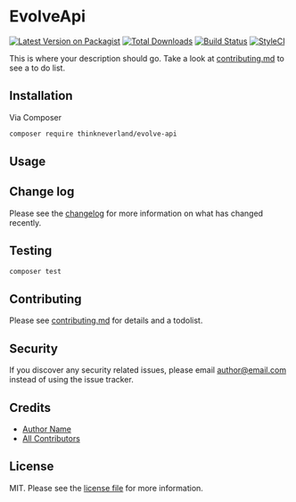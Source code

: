 # EvolveApi

[![Latest Version on Packagist][ico-version]][link-packagist]
[![Total Downloads][ico-downloads]][link-downloads]
[![Build Status][ico-travis]][link-travis]
[![StyleCI][ico-styleci]][link-styleci]

This is where your description should go. Take a look at [contributing.md](contributing.md) to see a to do list.

## Installation

Via Composer

```bash
composer require thinkneverland/evolve-api
```

## Usage

## Change log

Please see the [changelog](changelog.md) for more information on what has changed recently.

## Testing

```bash
composer test
```

## Contributing

Please see [contributing.md](contributing.md) for details and a todolist.

## Security

If you discover any security related issues, please email author@email.com instead of using the issue tracker.

## Credits

- [Author Name][link-author]
- [All Contributors][link-contributors]

## License

MIT. Please see the [license file](license.md) for more information.

[ico-version]: https://img.shields.io/packagist/v/thinkneverland/evolve-api.svg?style=flat-square
[ico-downloads]: https://img.shields.io/packagist/dt/thinkneverland/evolve-api.svg?style=flat-square
[ico-travis]: https://img.shields.io/travis/thinkneverland/evolve-api/master.svg?style=flat-square
[ico-styleci]: https://styleci.io/repos/12345678/shield

[link-packagist]: https://packagist.org/packages/thinkneverland/evolve-api
[link-downloads]: https://packagist.org/packages/thinkneverland/evolve-api
[link-travis]: https://travis-ci.org/thinkneverland/evolve-api
[link-styleci]: https://styleci.io/repos/12345678
[link-author]: https://github.com/thinkneverland
[link-contributors]: ../../contributors
